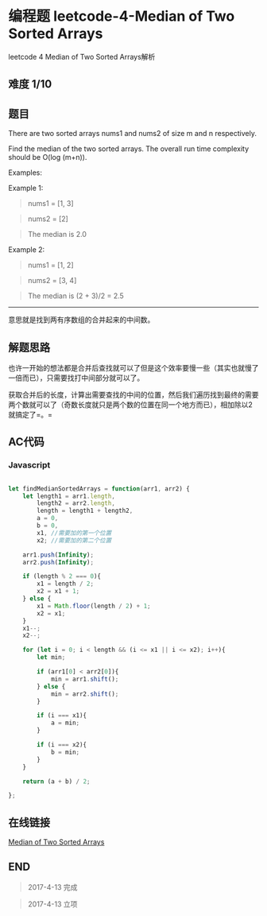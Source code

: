 # 编程题 leetcode-4-Median of Two Sorted Arrays

leetcode 4 Median of Two Sorted Arrays解析

## 难度 1/10

## 题目

There are two sorted arrays nums1 and nums2 of size m and n respectively.

Find the median of the two sorted arrays. The overall run time complexity should be O(log (m+n)).

Examples:

Example 1:
>   nums1 = [1, 3]

>   nums2 = [2]

>   The median is 2.0

Example 2:
>   nums1 = [1, 2]

>   nums2 = [3, 4]

>   The median is (2 + 3)/2 = 2.5

---

意思就是找到两有序数组的合并起来的中间数。

## 解题思路

也许一开始的想法都是合并后查找就可以了但是这个效率要慢一些（其实也就慢了一倍而已），只需要找打中间部分就可以了。

获取合并后的长度，计算出需要查找的中间的位置，然后我们遍历找到最终的需要两个数就可以了（奇数长度就只是两个数的位置在同一个地方而已），相加除以2就搞定了=。=

## AC代码

### Javascript

``` javascript

let findMedianSortedArrays = function(arr1, arr2) {
    let length1 = arr1.length,
        length2 = arr2.length,
        length = length1 + length2,
        a = 0,
        b = 0,
        x1, //需要加的第一个位置
        x2; //需要加的第二个位置

    arr1.push(Infinity);
    arr2.push(Infinity);

    if (length % 2 === 0){
        x1 = length / 2;
        x2 = x1 + 1;
    } else {
        x1 = Math.floor(length / 2) + 1;
        x2 = x1;
    }
    x1--;
    x2--;

    for (let i = 0; i < length && (i <= x1 || i <= x2); i++){
        let min;

        if (arr1[0] < arr2[0]){
            min = arr1.shift();
        } else {
            min = arr2.shift();
        }

        if (i === x1){
            a = min;
        }

        if (i === x2){
            b = min;
        }
    }

    return (a + b) / 2;

};

```

## 在线链接

[Median of Two Sorted Arrays](https://leetcode.com/problems/median-of-two-sorted-arrays)

## END

>   2017-4-13    完成

>   2017-4-13    立项
